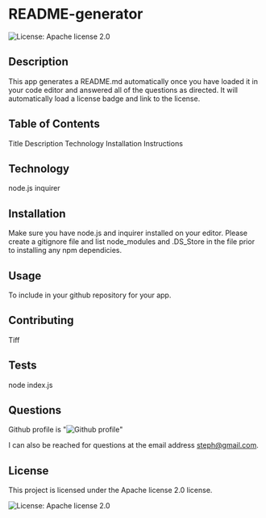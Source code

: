 # README-generator

  ![License: Apache license 2.0](https://img.shields.io/badge/License-Apachelicense2.0-orange)

  ## Description
  This app generates a README.md automatically once you have loaded it in your code editor and answered all of the questions as directed. It will automatically load a license badge and link to the license. 

  ## Table of Contents
  Title Description Technology Installation Instructions

  ## Technology
  node.js inquirer

  ## Installation
  Make sure you have node.js and inquirer installed on your editor. Please create a gitignore file and list node_modules and .DS_Store in the file prior to installing any npm dependicies. 

  ## Usage
  To include in your github repository for your app.

  ## Contributing
  Tiff

  ## Tests
  node index.js

  ## Questions
  Github profile is "![Github profile](https://github.com/code587)" 

  I can also be reached for questions at the email address  steph@gmail.com.


  ## License

  This project is licensed under the Apache license 2.0 license.

  ![License: Apache license 2.0](https://www.apache.org/licenses/) 

